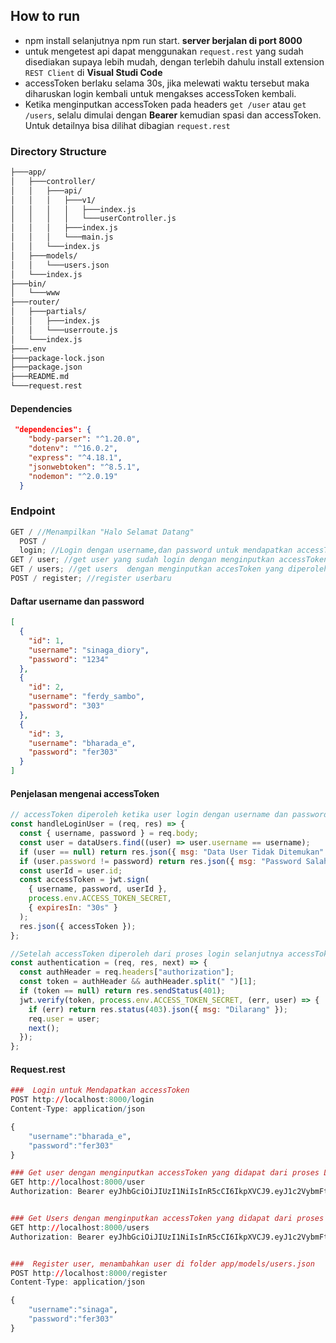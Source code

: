 ## How to run

- npm install selanjutnya npm run start. **server berjalan di port 8000**
- untuk mengetest api dapat menggunakan `request.rest` yang sudah disediakan supaya lebih mudah, dengan terlebih dahulu install extension `REST Client` di **Visual Studi Code**
- accessToken berlaku selama 30s, jika melewati waktu tersebut maka diharuskan login kembali untuk mengakses accessToken kembali.
- Ketika menginputkan accessToken pada headers `get /user` atau `get /users`, selalu dimulai dengan **Bearer** kemudian spasi dan accessToken. Untuk detailnya bisa dilihat dibagian `request.rest`

### Directory Structure

```bash
├───app/
│   ├───controller/
│   │   ├───api/
│   │   │   ├───v1/
│   │   │   │   ├───index.js
│   │   │   │   └───userController.js
│   │   │   ├───index.js
│   │   │   └───main.js
│   │   └───index.js
│   ├───models/
│   │   └───users.json
│   └───index.js
├───bin/
│   └───www
├───router/
│   ├───partials/
│   │   ├───index.js
│   │   └───userroute.js
│   └───index.js
├───.env
├───package-lock.json
├───package.json
├───README.md
└───request.rest
```

#### Dependencies

```json
 "dependencies": {
    "body-parser": "^1.20.0",
    "dotenv": "^16.0.2",
    "express": "^4.18.1",
    "jsonwebtoken": "^8.5.1",
    "nodemon": "^2.0.19"
  }
```

### Endpoint

```javascript
GET / //Menampilkan "Halo Selamat Datang"
  POST /
  login; //Login dengan username,dan password untuk mendapatkan accessToken
GET / user; //get user yang sudah login dengan menginputkan accessToken yang diperoleh dari proses login
GET / users; //get users  dengan menginputkan accesToken yang diperoleh dari login
POST / register; //register userbaru
```

#### Daftar username dan password

```json
[
  {
    "id": 1,
    "username": "sinaga_diory",
    "password": "1234"
  },
  {
    "id": 2,
    "username": "ferdy_sambo",
    "password": "303"
  },
  {
    "id": 3,
    "username": "bharada_e",
    "password": "fer303"
  }
]
```

#### Penjelasan mengenai accessToken

```javascript
// accessToken diperoleh ketika user login dengan username dan password yang benar
const handleLoginUser = (req, res) => {
  const { username, password } = req.body;
  const user = dataUsers.find((user) => user.username == username);
  if (user == null) return res.json({ msg: "Data User Tidak Ditemukan" });
  if (user.password != password) return res.json({ msg: "Password Salah" });
  const userId = user.id;
  const accessToken = jwt.sign(
    { username, password, userId },
    process.env.ACCESS_TOKEN_SECRET,
    { expiresIn: "30s" }
  );
  res.json({ accessToken });
};

//Setelah accessToken diperoleh dari proses login selanjutnya accessToken diinputkan di postman/request.rest dengan headers Bearer
const authentication = (req, res, next) => {
  const authHeader = req.headers["authorization"];
  const token = authHeader && authHeader.split(" ")[1];
  if (token == null) return res.sendStatus(401);
  jwt.verify(token, process.env.ACCESS_TOKEN_SECRET, (err, user) => {
    if (err) return res.status(403).json({ msg: "Dilarang" });
    req.user = user;
    next();
  });
};
```

#### Request.rest

```r
###  Login untuk Mendapatkan accessToken
POST http://localhost:8000/login
Content-Type: application/json

{
    "username":"bharada_e",
    "password":"fer303"
}

### Get user dengan menginputkan accessToken yang didapat dari proses Login Diatas
GET http://localhost:8000/user
Authorization: Bearer eyJhbGciOiJIUzI1NiIsInR5cCI6IkpXVCJ9.eyJ1c2VybmFtZSI6ImJoYXJhZGFfZSIsInBhc3N3b3JkIjoiZmVyMzAzIiwidXNlcklkIjozLCJpYXQiOjE2NjIyMjE5OTIsImV4cCI6MTY2MjIyMjAyMn0.UC7fa2_YhvF8etTC1dHLUgxq5Bem6UboteAmC0W-LTk


### Get Users dengan menginputkan accessToken yang didapat dari proses Login Diatas
GET http://localhost:8000/users
Authorization: Bearer eyJhbGciOiJIUzI1NiIsInR5cCI6IkpXVCJ9.eyJ1c2VybmFtZSI6ImJoYXJhZGFfZSIsInBhc3N3b3JkIjoiZmVyMzAzIiwidXNlcklkIjozLCJpYXQiOjE2NjIyMjEyNjYsImV4cCI6MTY2MjIyMTI5Nn0.haSRp7pddlIxXQjUsxknbfDseKvk1WIJCzA9iUriYHc


###  Register user, menambahkan user di folder app/models/users.json
POST http://localhost:8000/register
Content-Type: application/json

{
    "username":"sinaga",
    "password":"fer303"
}
```

<!-- <img style="width:27%;float:right;border-radius:150px"  src="https://res.cloudinary.com/dt3pzvmfg/image/upload/v1658573452/x1bbffnq1cold8srit8p.jpg" /> -->
